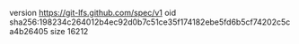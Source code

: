 version https://git-lfs.github.com/spec/v1
oid sha256:198234c264012b4ec92d0b7c51ce35f174182ebe5fd6b5cf74202c5ca4b26405
size 16212

